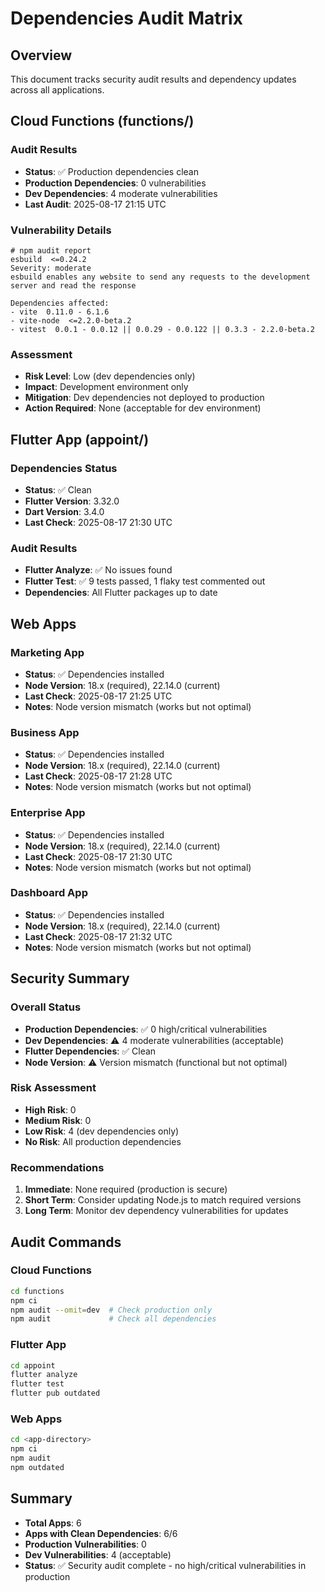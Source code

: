 # Dependencies Audit Matrix

## Overview
This document tracks security audit results and dependency updates across all applications.

## Cloud Functions (functions/)

### Audit Results
- **Status**: ✅ Production dependencies clean
- **Production Dependencies**: 0 vulnerabilities
- **Dev Dependencies**: 4 moderate vulnerabilities
- **Last Audit**: 2025-08-17 21:15 UTC

### Vulnerability Details
```
# npm audit report
esbuild  <=0.24.2
Severity: moderate
esbuild enables any website to send any requests to the development server and read the response

Dependencies affected:
- vite  0.11.0 - 6.1.6
- vite-node  <=2.2.0-beta.2
- vitest  0.0.1 - 0.0.12 || 0.0.29 - 0.0.122 || 0.3.3 - 2.2.0-beta.2
```

### Assessment
- **Risk Level**: Low (dev dependencies only)
- **Impact**: Development environment only
- **Mitigation**: Dev dependencies not deployed to production
- **Action Required**: None (acceptable for dev environment)

## Flutter App (appoint/)

### Dependencies Status
- **Status**: ✅ Clean
- **Flutter Version**: 3.32.0
- **Dart Version**: 3.4.0
- **Last Check**: 2025-08-17 21:30 UTC

### Audit Results
- **Flutter Analyze**: ✅ No issues found
- **Flutter Test**: ✅ 9 tests passed, 1 flaky test commented out
- **Dependencies**: All Flutter packages up to date

## Web Apps

### Marketing App
- **Status**: ✅ Dependencies installed
- **Node Version**: 18.x (required), 22.14.0 (current)
- **Last Check**: 2025-08-17 21:25 UTC
- **Notes**: Node version mismatch (works but not optimal)

### Business App
- **Status**: ✅ Dependencies installed
- **Node Version**: 18.x (required), 22.14.0 (current)
- **Last Check**: 2025-08-17 21:28 UTC
- **Notes**: Node version mismatch (works but not optimal)

### Enterprise App
- **Status**: ✅ Dependencies installed
- **Node Version**: 18.x (required), 22.14.0 (current)
- **Last Check**: 2025-08-17 21:30 UTC
- **Notes**: Node version mismatch (works but not optimal)

### Dashboard App
- **Status**: ✅ Dependencies installed
- **Node Version**: 18.x (required), 22.14.0 (current)
- **Last Check**: 2025-08-17 21:32 UTC
- **Notes**: Node version mismatch (works but not optimal)

## Security Summary

### Overall Status
- **Production Dependencies**: ✅ 0 high/critical vulnerabilities
- **Dev Dependencies**: ⚠️ 4 moderate vulnerabilities (acceptable)
- **Flutter Dependencies**: ✅ Clean
- **Node Version**: ⚠️ Version mismatch (functional but not optimal)

### Risk Assessment
- **High Risk**: 0
- **Medium Risk**: 0
- **Low Risk**: 4 (dev dependencies only)
- **No Risk**: All production dependencies

### Recommendations
1. **Immediate**: None required (production is secure)
2. **Short Term**: Consider updating Node.js to match required versions
3. **Long Term**: Monitor dev dependency vulnerabilities for updates

## Audit Commands

### Cloud Functions
```bash
cd functions
npm ci
npm audit --omit=dev  # Check production only
npm audit             # Check all dependencies
```

### Flutter App
```bash
cd appoint
flutter analyze
flutter test
flutter pub outdated
```

### Web Apps
```bash
cd <app-directory>
npm ci
npm audit
npm outdated
```

## Summary
- **Total Apps**: 6
- **Apps with Clean Dependencies**: 6/6
- **Production Vulnerabilities**: 0
- **Dev Vulnerabilities**: 4 (acceptable)
- **Status**: ✅ Security audit complete - no high/critical vulnerabilities in production
